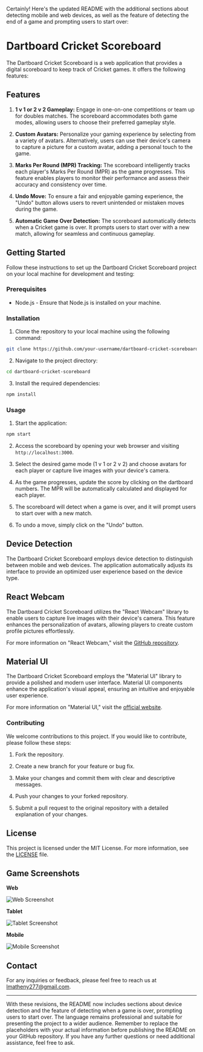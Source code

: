 Certainly! Here's the updated README with the additional sections about detecting mobile and web devices, as well as the feature of detecting the end of a game and prompting users to start over:

# Dartboard Cricket Scoreboard

The Dartboard Cricket Scoreboard is a web application that provides a digital scoreboard to keep track of Cricket games. It offers the following features:

## Features

1. **1 v 1 or 2 v 2 Gameplay:** Engage in one-on-one competitions or team up for doubles matches. The scoreboard accommodates both game modes, allowing users to choose their preferred gameplay style.

2. **Custom Avatars:** Personalize your gaming experience by selecting from a variety of avatars. Alternatively, users can use their device's camera to capture a picture for a custom avatar, adding a personal touch to the game.

3. **Marks Per Round (MPR) Tracking:** The scoreboard intelligently tracks each player's Marks Per Round (MPR) as the game progresses. This feature enables players to monitor their performance and assess their accuracy and consistency over time.

4. **Undo Move:** To ensure a fair and enjoyable gaming experience, the "Undo" button allows users to revert unintended or mistaken moves during the game.

5. **Automatic Game Over Detection:** The scoreboard automatically detects when a Cricket game is over. It prompts users to start over with a new match, allowing for seamless and continuous gameplay.

## Getting Started

Follow these instructions to set up the Dartboard Cricket Scoreboard project on your local machine for development and testing:

### Prerequisites

* Node.js - Ensure that Node.js is installed on your machine.

### Installation

1. Clone the repository to your local machine using the following command:

```bash
git clone https://github.com/your-username/dartboard-cricket-scoreboard.git
```

2. Navigate to the project directory:

```bash
cd dartboard-cricket-scoreboard
```

3. Install the required dependencies:

```bash
npm install
```

### Usage

1. Start the application:

```bash
npm start
```

2. Access the scoreboard by opening your web browser and visiting `http://localhost:3000`.

3. Select the desired game mode (1 v 1 or 2 v 2) and choose avatars for each player or capture live images with your device's camera.

4. As the game progresses, update the score by clicking on the dartboard numbers. The MPR will be automatically calculated and displayed for each player.

5. The scoreboard will detect when a game is over, and it will prompt users to start over with a new match.

6. To undo a move, simply click on the "Undo" button.

## Device Detection

The Dartboard Cricket Scoreboard employs device detection to distinguish between mobile and web devices. The application automatically adjusts its interface to provide an optimized user experience based on the device type.

## React Webcam

The Dartboard Cricket Scoreboard utilizes the "React Webcam" library to enable users to capture live images with their device's camera. This feature enhances the personalization of avatars, allowing players to create custom profile pictures effortlessly.

For more information on "React Webcam," visit the [GitHub repository](https://github.com/mozmorris/react-webcam).

## Material UI

The Dartboard Cricket Scoreboard employs the "Material UI" library to provide a polished and modern user interface. Material UI components enhance the application's visual appeal, ensuring an intuitive and enjoyable user experience.

For more information on "Material UI," visit the [official website](https://material-ui.com/).

### Contributing

We welcome contributions to this project. If you would like to contribute, please follow these steps:

1. Fork the repository.

2. Create a new branch for your feature or bug fix.

3. Make your changes and commit them with clear and descriptive messages.

4. Push your changes to your forked repository.

5. Submit a pull request to the original repository with a detailed explanation of your changes.

## License

This project is licensed under the MIT License. For more information, see the [LICENSE](LICENSE) file.

## Game Screenshots

**Web**

![Web Screenshot](assets/web.png)

**Tablet**

![Tablet Screenshot](assets/tablet.png)

**Mobile**

![Mobile Screenshot](demopics/phone.png)



## Contact

For any inquiries or feedback, please feel free to reach us at [lmatheny277@gmail.com](mailto:lmatheny277@gmail.com).

---

With these revisions, the README now includes sections about device detection and the feature of detecting when a game is over, prompting users to start over. The language remains professional and suitable for presenting the project to a wider audience. Remember to replace the placeholders with your actual information before publishing the README on your GitHub repository. If you have any further questions or need additional assistance, feel free to ask.
